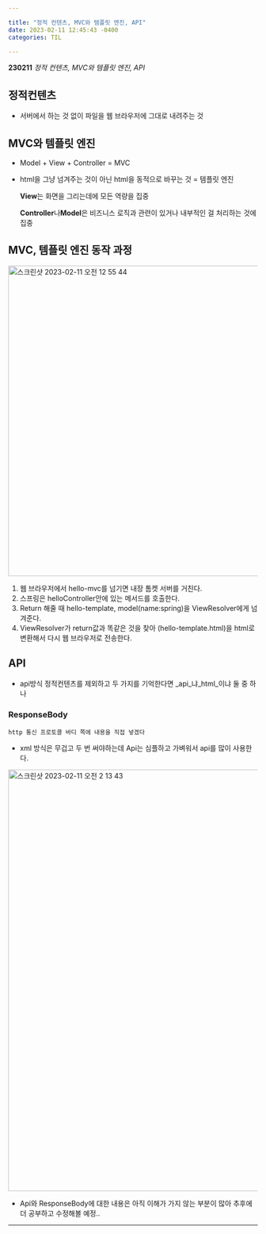 ```yaml
---

title: "정적 컨텐츠, MVC와 템플릿 엔진, API"
date: 2023-02-11 12:45:43 -0400
categories: TIL

---
```


**230211** _정적 컨텐츠, MVC와 템플릿 엔진, API_

## 정적컨텐츠

* 서버에서 하는 것 없이 파일을 웹 브라우저에 그대로 내려주는 것

## MVC와 템플릿 엔진
* Model + View + Controller = MVC
* html을 그냥 넘겨주는 것이 아닌 html을 동적으로 바꾸는 것 = 템플릿 엔진

    **View**는 화면을 그리는데에 모든 역량을 집중
    
    **Controller**나**Model**은 비즈니스 로직과 관련이 있거나 내부적인 걸 처리하는 것에 집중

## MVC, 템플릿 엔진 동작 과정

<img width="626" alt="스크린샷 2023-02-11 오전 12 55 44" src="https://user-images.githubusercontent.com/81848766/218136544-cd5d0f30-e3ee-477b-8132-41ae5bb04a67.png">

1. 웹 브라우저에서 hello-mvc를 넘기면 내장 톰켓 서버를 거친다.
2. 스프링은 helloController안에 있는 메서드를 호출한다.
3. Return 해줄 때 hello-template, model(name:spring)을 ViewResolver에게 넘겨준다.
4. ViewResolver가 return값과 똑같은 것을 찾아 (hello-template.html)을 html로 변환해서 다시 웹 브라우저로 전송한다.

## API

* api방식 정적컨텐츠를 제외하고 두 가지를 기억한다면 _api_냐_html_이냐 둘 중 하나

### ResponseBody
    http 통신 프로토콜 바디 쪽에 내용을 직접 넣겠다

* xml 방식은 무겁고 두 번 써야하는데 Api는 심플하고 가벼워서 api를 많이 사용한다.

<img width="850" alt="스크린샷 2023-02-11 오전 2 13 43" src="https://user-images.githubusercontent.com/81848766/218154132-f4fa1704-c16c-4ce6-9351-a300fc688903.png">

* Api와 ResponseBody에 대한 내용은 아직 이해가 가지 않는 부분이 많아 추후에 더 공부하고 수정해볼 예정..

---


